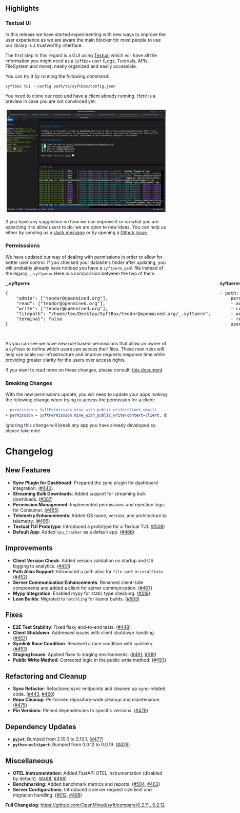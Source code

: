 ## Highlights

### Textual UI

In this release we have started experimenting with new ways to improve the user experience as we are aware the main
blocker for most people to use our library is a trustworthy interface. 

The first step in this regard is a GUI using [Textual](https://textual.textualize.io/) which will have all the information
you might need as a `SyftBox` user (Logs, Tutorials, APIs, FileSystem and more), neatly organized and easily accessible. 

You can try it by running the following command:

```
syftbox tui --config path/to/syftbox/config.json
```

You need to clone our repo and have a client already running. Here is a preview in case you are not convinced yet:

<img src="assets/tui_example.png" alt="drawing" width="1280"/>

If you have any suggestion on how we can improve it or on what you are expecting it to allow users to do, we are open to
new ideas. You can help us either by sending us a [slack message](https://openmined.slack.com/ssb/redirect) or by opening a [Github issue](https://github.com/OpenMined/syft/issues).

### Permisssions

We have updated our way of dealing with permissions in order to allow for better user control. If you checked your 
datasite's folder after updating, you will probably already have noticed you have a `syftperm.yaml` file instead of the
legacy `_.syftperm`. Here is a comparision between the two of them:

<div style="display: flex; gap: 20px;">

  <div style="flex: 1;">
    <strong>_.syftperm:</strong>
    <pre>{
    "admin": ["teodor@openmined.org"], 
    "read": ["teodor@openmined.org"], 
    "write": ["teodor@openmined.org"], 
    "filepath": "/home/teo/Desktop/SyftBox/teodor@openmined.org/_.syftperm", 
    "terminal": false
}
    </pre>
  </div>

  <div style="flex: 1;">
    <strong>syftperm.yaml:</strong>
    <pre>
- path: '**'
    permissions:
    - admin
    - create
    - write
    - read
    user: teodor@openmined.org
  </pre>
  </div></div>

As you can see we have new rule based-permissions that allow an owner of a `SyftBox` to define
which users can access their files. These new rules will help use scale our infrastructure
and improve requests response time while providing greater clarity for the users over access rights.

If you want to read more on these changes, please consult: [this document](permissions.md) 

### Breaking Changes

With the new permissions update, you will need to update your apps making the following change when trying to access
the permission for a client:

```diff
- permission = SyftPermission.mine_with_public_write(client.email)
+ permission = SyftPermission.mine_with_public_write(context=client, dir=path)
```

Ignoring this change will break any app you have already developed so please take note.


# Changelog

## New Features
- **Sync Plugin for Dashboard**: Prepared the sync plugin for dashboard integration. ([#440](https://github.com/OpenMined/syft/pull/440))
- **Streaming Bulk Downloads**: Added support for streaming bulk downloads. ([#507](https://github.com/OpenMined/syft/pull/507))
- **Permission Management**: Implemented permissions and rejection logic for Consumer. ([#465](https://github.com/OpenMined/syft/pull/465))
- **Telemetry Enhancements**: Added OS name, version, and architecture to telemetry. ([#495](https://github.com/OpenMined/syft/pull/495))
- **Textual TUI Prototype**: Introduced a prototype for a Textual TUI. ([#508](https://github.com/OpenMined/syft/pull/508))
- **Default App**: Added `cpu_tracker` as a default app. ([#466](https://github.com/OpenMined/syft/pull/466))

## Improvements
- **Client Version Check**: Added version validation on startup and OS logging to analytics. ([#451](https://github.com/OpenMined/syft/pull/451))
- **Path Alias Support**: Introduced a path alias for `file_path` in `LocalState`. ([#452](https://github.com/OpenMined/syft/pull/452))
- **Server Communication Enhancements**: Renamed client-side components and added a client for server communication. ([#467](https://github.com/OpenMined/syft/pull/467))
- **Mypy Integration**: Enabled mypy for static type checking. ([#419](https://github.com/OpenMined/syft/pull/419))
- **Lean Builds**: Migrated to `hatchling` for leaner builds. ([#503](https://github.com/OpenMined/syft/pull/503))

## Fixes
- **E2E Test Stability**: Fixed flaky end-to-end tests. ([#448](https://github.com/OpenMined/syft/pull/448))
- **Client Shutdown**: Addressed issues with client shutdown handling. ([#457](https://github.com/OpenMined/syft/pull/457))
- **Symlink Race Condition**: Resolved a race condition with symlinks. ([#453](https://github.com/OpenMined/syft/pull/453))
- **Staging Issues**: Applied fixes to staging environments. ([#491](https://github.com/OpenMined/syft/pull/491), [#519](https://github.com/OpenMined/syft/pull/519))
- **Public Write Method**: Corrected logic in the public write method. ([#493](https://github.com/OpenMined/syft/pull/493))

## Refactoring and Cleanup
- **Sync Refactor**: Refactored sync endpoints and cleaned up sync-related code. ([#443](https://github.com/OpenMined/syft/pull/443), [#460](https://github.com/OpenMined/syft/pull/460))
- **Repo Cleanup**: Performed repository-wide cleanup and maintenance. ([#475](https://github.com/OpenMined/syft/pull/475))
- **Pin Versions**: Pinned dependencies to specific versions. ([#478](https://github.com/OpenMined/syft/pull/478))

## Dependency Updates
- **`pyjwt`**: Bumped from 2.10.0 to 2.10.1. ([#477](https://github.com/OpenMined/syft/pull/477))
- **`python-multipart`**: Bumped from 0.0.12 to 0.0.19. ([#476](https://github.com/OpenMined/syft/pull/476))

## Miscellaneous
- **OTEL Instrumentation**: Added FastAPI OTEL instrumentation (disabled by default). ([#468](https://github.com/OpenMined/syft/pull/468), [#496](https://github.com/OpenMined/syft/pull/496))
- **Benchmarking**: Added benchmark metrics and reports. ([#504](https://github.com/OpenMined/syft/pull/504), [#463](https://github.com/OpenMined/syft/pull/463))
- **Server Configurations**: Introduced a server request size limit and migration handling. ([#512](https://github.com/OpenMined/syft/pull/512), [#498](https://github.com/OpenMined/syft/pull/498))


**Full Changelog**: https://github.com/OpenMined/syft/compare/0.2.11...0.2.12


